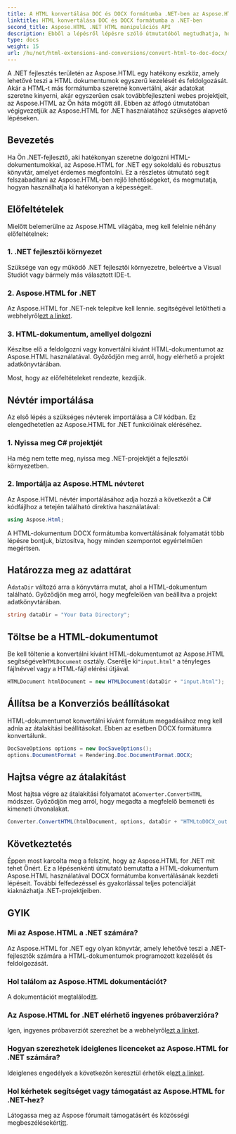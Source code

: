 ```yaml
---
title: A HTML konvertálása DOC és DOCX formátumba .NET-ben az Aspose.HTML segítségével
linktitle: HTML konvertálása DOC és DOCX formátumba a .NET-ben
second_title: Aspose.HTML .NET HTML manipulációs API
description: Ebből a lépésről lépésre szóló útmutatóból megtudhatja, hogyan használhatja ki az Aspose.HTML erejét .NET-hez. Könnyedén konvertálja a HTML-t DOCX-be, és emelje fel .NET-projektjeit. Kezdje el még ma!
type: docs
weight: 15
url: /hu/net/html-extensions-and-conversions/convert-html-to-doc-docx/
---
```


A .NET fejlesztés területén az Aspose.HTML egy hatékony eszköz, amely lehetővé teszi a HTML dokumentumok egyszerű kezelését és feldolgozását. Akár a HTML-t más formátumba szeretné konvertálni, akár adatokat szeretne kinyerni, akár egyszerűen csak továbbfejleszteni webes projektjeit, az Aspose.HTML az Ön háta mögött áll. Ebben az átfogó útmutatóban végigvezetjük az Aspose.HTML for .NET használatához szükséges alapvető lépéseken.

## Bevezetés

Ha Ön .NET-fejlesztő, aki hatékonyan szeretne dolgozni HTML-dokumentumokkal, az Aspose.HTML for .NET egy sokoldalú és robusztus könyvtár, amelyet érdemes megfontolni. Ez a részletes útmutató segít felszabadítani az Aspose.HTML-ben rejlő lehetőségeket, és megmutatja, hogyan használhatja ki hatékonyan a képességeit.

## Előfeltételek

Mielőtt belemerülne az Aspose.HTML világába, meg kell felelnie néhány előfeltételnek:

### 1. .NET fejlesztői környezet

Szüksége van egy működő .NET fejlesztői környezetre, beleértve a Visual Studiót vagy bármely más választott IDE-t.

### 2. Aspose.HTML for .NET

 Az Aspose.HTML for .NET-nek telepítve kell lennie. segítségével letöltheti a webhelyről[ezt a linket](https://releases.aspose.com/html/net/).

### 3. HTML-dokumentum, amellyel dolgozni

Készítse elő a feldolgozni vagy konvertálni kívánt HTML-dokumentumot az Aspose.HTML használatával. Győződjön meg arról, hogy elérhető a projekt adatkönyvtárában.

Most, hogy az előfeltételeket rendezte, kezdjük.

## Névtér importálása

Az első lépés a szükséges névterek importálása a C# kódban. Ez elengedhetetlen az Aspose.HTML for .NET funkcióinak eléréséhez.

### 1. Nyissa meg C# projektjét

Ha még nem tette meg, nyissa meg .NET-projektjét a fejlesztői környezetben.

### 2. Importálja az Aspose.HTML névteret

Az Aspose.HTML névtér importálásához adja hozzá a következőt a C# kódfájlhoz a tetején található direktíva használatával:

```csharp
using Aspose.Html;
```

A HTML-dokumentum DOCX formátumba konvertálásának folyamatát több lépésre bontjuk, biztosítva, hogy minden szempontot egyértelműen megértsen.

## Határozza meg az adattárat

 A`dataDir` változó arra a könyvtárra mutat, ahol a HTML-dokumentum található. Győződjön meg arról, hogy megfelelően van beállítva a projekt adatkönyvtárában.

```csharp
string dataDir = "Your Data Directory";
```

## Töltse be a HTML-dokumentumot

 Be kell töltenie a konvertálni kívánt HTML-dokumentumot az Aspose.HTML segítségével`HTMLDocument` osztály. Cserélje ki`"input.html"` a tényleges fájlnévvel vagy a HTML-fájl elérési útjával.

```csharp
HTMLDocument htmlDocument = new HTMLDocument(dataDir + "input.html");
```

## Állítsa be a Konverziós beállításokat

HTML-dokumentumot konvertálni kívánt formátum megadásához meg kell adnia az átalakítási beállításokat. Ebben az esetben DOCX formátumra konvertálunk.

```csharp
DocSaveOptions options = new DocSaveOptions();
options.DocumentFormat = Rendering.Doc.DocumentFormat.DOCX;
```

## Hajtsa végre az átalakítást

 Most hajtsa végre az átalakítási folyamatot a`Converter.ConvertHTML` módszer. Győződjön meg arról, hogy megadta a megfelelő bemeneti és kimeneti útvonalakat.

```csharp
Converter.ConvertHTML(htmlDocument, options, dataDir + "HTMLtoDOCX_out.docx");
```

## Következtetés

Éppen most karcolta meg a felszínt, hogy az Aspose.HTML for .NET mit tehet Önért. Ez a lépésenkénti útmutató bemutatta a HTML-dokumentum Aspose.HTML használatával DOCX formátumba konvertálásának kezdeti lépéseit. További felfedezéssel és gyakorlással teljes potenciálját kiaknázhatja .NET-projektjeiben.

## GYIK

### Mi az Aspose.HTML a .NET számára?
Az Aspose.HTML for .NET egy olyan könyvtár, amely lehetővé teszi a .NET-fejlesztők számára a HTML-dokumentumok programozott kezelését és feldolgozását.

### Hol találom az Aspose.HTML dokumentációt?
 A dokumentációt megtalálod[itt](https://reference.aspose.com/html/net/).

### Az Aspose.HTML for .NET elérhető ingyenes próbaverzióra?
 Igen, ingyenes próbaverziót szerezhet be a webhelyről[ezt a linket](https://releases.aspose.com/).

### Hogyan szerezhetek ideiglenes licenceket az Aspose.HTML for .NET számára?
 Ideiglenes engedélyek a következőn keresztül érhetők el[ezt a linket](https://purchase.aspose.com/temporary-license/).

### Hol kérhetek segítséget vagy támogatást az Aspose.HTML for .NET-hez?
 Látogassa meg az Aspose fórumait támogatásért és közösségi megbeszélésekért[itt](https://forum.aspose.com/).